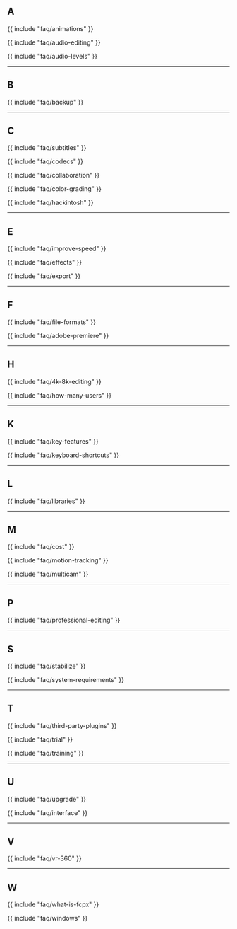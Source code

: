 ## A

{{ include "faq/animations" }}

{{ include "faq/audio-editing" }}

{{ include "faq/audio-levels" }}


---

## B

{{ include "faq/backup" }}


---

## C

{{ include "faq/subtitles" }}

{{ include "faq/codecs" }}

{{ include "faq/collaboration" }}

{{ include "faq/color-grading" }}

{{ include "faq/hackintosh" }}


---

## E

{{ include "faq/improve-speed" }}

{{ include "faq/effects" }}

{{ include "faq/export" }}


---

## F

{{ include "faq/file-formats" }}

{{ include "faq/adobe-premiere" }}


---

## H

{{ include "faq/4k-8k-editing" }}

{{ include "faq/how-many-users" }}


---

## K

{{ include "faq/key-features" }}

{{ include "faq/keyboard-shortcuts" }}


---

## L

{{ include "faq/libraries" }}


---

## M

{{ include "faq/cost" }}

{{ include "faq/motion-tracking" }}

{{ include "faq/multicam" }}


---

## P

{{ include "faq/professional-editing" }}


---

## S

{{ include "faq/stabilize" }}

{{ include "faq/system-requirements" }}


---

## T

{{ include "faq/third-party-plugins" }}

{{ include "faq/trial" }}

{{ include "faq/training" }}


---

## U

{{ include "faq/upgrade" }}

{{ include "faq/interface" }}


---

## V

{{ include "faq/vr-360" }}


---

## W

{{ include "faq/what-is-fcpx" }}

{{ include "faq/windows" }}